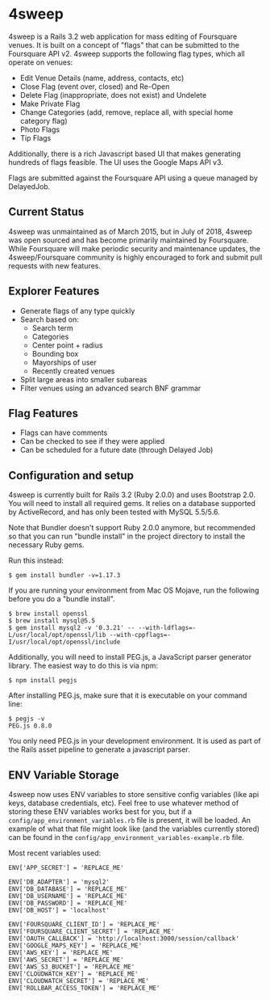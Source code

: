 4sweep
======

4sweep is a Rails 3.2 web application for mass editing of Foursquare venues. It
is built on a concept of "flags" that can be submitted to the Foursquare API
v2. 4sweep supports the following flag types, which all operate on venues:

 * Edit Venue Details (name, address, contacts, etc)
 * Close Flag (event over, closed) and Re-Open
 * Delete Flag (inappropriate, does not exist) and Undelete
 * Make Private Flag
 * Change Categories (add, remove, replace all, with special home category flag)
 * Photo Flags
 * Tip Flags

Additionally, there is a rich Javascript based UI that makes generating hundreds
of flags feasible. The UI uses the Google Maps API v3.

Flags are submitted against the Foursquare API using a queue managed
by DelayedJob.

Current Status
--------------

4sweep was unmaintained as of March 2015, but in July of 2018, 4sweep was open sourced and has become primarily maintained by Foursquare. While Foursquare will make periodic security and maintenance updates, the 4sweep/Foursquare community is highly encouraged to fork and submit pull requests with new features.


Explorer Features
-----------------

 * Generate flags of any type quickly
 * Search based on:
   * Search term
   * Categories
   * Center point + radius
   * Bounding box
   * Mayorships of user
   * Recently created venues
 * Split large areas into smaller subareas
 * Filter venues using an advanced search BNF grammar

Flag Features
-------------
 * Flags can have comments
 * Can be checked to see if they were applied
 * Can be scheduled for a future date (through Delayed Job)

Configuration and setup
-----------------------

4sweep is currently built for Rails 3.2 (Ruby 2.0.0) and uses Bootstrap 2.0.  You will need
to install all required gems. It relies on a database supported by ActiveRecord,
and has only been tested with MySQL 5.5/5.6.

Note that Bundler doesn't support Ruby 2.0.0 anymore, but recommended so that you can run
"bundle install" in the project directory to install the necessary Ruby gems.

Run this instead:
```shell
$ gem install bundler -v=1.17.3
```

If you are running your environment from Mac OS Mojave, run the following before you do a "bundle install".
```shell
$ brew install openssl
$ brew install mysql@5.5
$ gem install mysql2 -v '0.3.21' -- --with-ldflags=-L/usr/local/opt/openssl/lib --with-cppflags=-I/usr/local/opt/openssl/include
```

Additionally, you will need to install PEG.js, a JavaScript parser generator
library.  The easiest way to do this is via npm:

```shell
$ npm install pegjs
```
After installing PEG.js, make sure that it is executable on your command line:

```shell
$ pegjs -v
PEG.js 0.8.0
```

You only need PEG.js in your development environment. It is used as part of the
Rails asset pipeline to generate a javascript parser.


ENV Variable Storage
----

4sweep now uses ENV variables to store sensitive config variables (like api keys, database credentials, etc). Feel free to use whatever method of storing these ENV variables works best for you, but if a `config/app_environment_variables.rb` file is present, it will be loaded. An example of what that file might look like (and the variables currently stored) can be found in the `config/app_environment_variables-example.rb` file.

Most recent variables used:
```
ENV['APP_SECRET'] = 'REPLACE_ME'

ENV['DB_ADAPTER'] = 'mysql2'
ENV['DB_DATABASE'] = 'REPLACE_ME'
ENV['DB_USERNAME'] = 'REPLACE_ME'
ENV['DB_PASSWORD'] = 'REPLACE_ME'
ENV['DB_HOST'] = 'localhost'

ENV['FOURSQUARE_CLIENT_ID'] = 'REPLACE_ME'
ENV['FOURSQUARE_CLIENT_SECRET'] = 'REPLACE_ME'
ENV['OAUTH_CALLBACK'] = 'http://localhost:3000/session/callback'
ENV['GOOGLE_MAPS_KEY'] = 'REPLACE_ME'
ENV['AWS_KEY'] = 'REPLACE_ME'
ENV['AWS_SECRET'] = 'REPLACE_ME'
ENV['AWS_S3_BUCKET'] = 'REPLACE_ME'
ENV['CLOUDWATCH_KEY'] = 'REPLACE_ME'
ENV['CLOUDWATCH_SECRET'] = 'REPLACE_ME'
ENV['ROLLBAR_ACCESS_TOKEN'] = 'REPLACE_ME'
```
